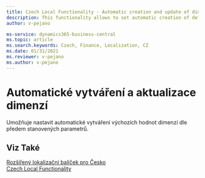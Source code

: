 ```yaml
---
title: Czech Local Functionality - Automatic creation and update of dimensions | Microsoft Docs
description: This functionality allows to set automatic creation of default dimension.
author: v-pejano

ms-service: dynamics365-business-central
ms.topic: article
ms.search.keywords: Czech, Finance, Localization, CZ
ms.date: 01/31/2021
ms.reviewer: v-pejano
ms.author: v-pejano
---
```


# Automatické vytváření a aktualizace dimenzí
Umožňuje nastavit automatické vytváření výchozích hodnot dimenzí dle předem stanovených parametrů.

## Viz Také
  
[Rozšířený lokalizační balíček pro Česko](ui-extensions-advanced-localization-pack-cz.md)  
[Czech Local Functionality](czech-local-functionality.md)

